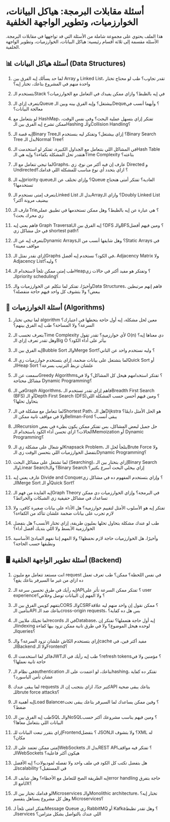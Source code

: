 # أسئلة مقابلات البرمجة: هياكل البيانات، الخوارزميات، وتطوير الواجهة الخلفية

هذا الملف يحتوي على مجموعة شاملة من الأسئلة التي قد تواجهها في مقابلات البرمجة. الأسئلة مقسمة إلى ثلاثة أقسام رئيسية: هياكل البيانات، الخوارزميات، وتطوير الواجهة الخلفية.

## 📊 أسئلة هياكل البيانات (Data Structures)

1. لما حد يسألك إيه الفرق بين Array و Linked List، تقدر تجاوب؟ طب لو محتاج تختار واحدة منهم في المشروع بتاعك، تختار إيه؟

2. بتستخدم الـStack في إيه بالظبط؟ وازاي ممكن يفيدك في التعامل مع الخوارزميات؟

3. بتعرف إزاي الـQueue بيشتغل؟ وإيه الفرق بينه وبين الـDeque؟ وأيهما أنسب في معالجة البيانات؟

4. لو بتتعامل مع HashMap، تفتكر إزاي بتسهل عملية البحث؟ وفي نفس الوقت، ممكن تشرح إيه الفرق بين الـHashing والـCollision Handling؟

5. إيه قصة الـBinary Tree؟ إزاي بيشتغل؟ وتفتكر ليه بنستخدم الـBinary Search Tree بدل الـNormal Tree؟

6. في المشاكل اللي بتتعامل مع الجداول الكبيرة، تفتكر لو استخدمت الـHash Table هتقدر تحل المشكلة بكفاءة؟ وإيه هي الـTime Complexity بتاعته؟

7. لما تيجي تتعامل مع الـGraphs، عارف إن فيه أكتر من نوع، زي Directed و Undirected؟ ازاي بتحدد أي نوع مناسب للمشكلة اللي قدامك؟

8. إيه الـpriority queue؟ وإزاي تختلف عن الـQueue العادية؟ تفتكر أمتى هتحتاج تستخدمها؟

9. بتعرف إمتى نستخدم الـLinked List بدل الـArray؟ وازاي الـDoubly Linked List بيضيف مرونة أكتر؟

10. عارف الـTrie؟ هي عبارة عن إيه بالظبط؟ وهل ممكن تستخدمها في تطبيق عملي زي محرك بحث؟

11. فاهم يعني إيه Graph Traversal؟ إيه الفرق بين الـDFS والـBFS؟ ومين فيهم أفضل في حل مشاكل زي shortest path؟

12. بتعرف إيه عن الـDynamic Arrays؟ وهل شايفها أنسب من الـStatic Arrays في مواقف معينة؟

13. إزاي نقدر نمثل الـGraphs في الكود؟ نستخدم إيه أفضل، Adjacency Matrix ولا Adjacency List؟ وليه؟

14. طب إمتى ممكن تلجأ لاستخدام الـHeap؟ وتفتكر هو مفيد أكتر في حالات زي الـpriority scheduling؟

15. وأخيرًا، تفتكر لما نتكلم عن الخوارزميات والـData Structures، فاهم إنهم مرتبطين ببعض؟ ولا بتشوف كل واحد فيهم حاجة منفصلة؟

## 🧮 أسئلة الخوارزميات (Algorithms)

1. لما تيجي تختار algorithm معين لحل مشكلة، إيه أول حاجة بتحطها في اعتبارك؟ السرعة؟ ولا المساحة؟ طب إيه الفرق بينهم؟

2. بتعرف تحسب الـTime Complexity لأي خوارزمية؟ تقدر تقول O(n) دي معناها إيه؟ وهل تقدر تعرف إزاي الـBig O بيأثر على أداء الكود؟

3. إيه الفرق بين الـBubble Sort والـMerge Sort؟ وليه نستخدم واحد عن التاني؟

4. لما بتشتغل على بيانات ضخمة، إزاي بتستخدم خوارزميات زي الـQuick Sort أو الـHeap Sort علشان تزبط الترتيب بسرعة؟

5. سمعت عن الـGreedy Algorithms؟ تفتكر استخدامهم هيحل كل المشاكل؟ ولا في مشاكل محتاجة Dynamic Programming؟

6. في الـGraph Algorithms، فاهم إزاي تقدر تستخدم الـBreadth First Search (BFS) أو الـDepth First Search (DFS)؟ ومين فيهم أحسن حسب المشكلة اللي بتحاول تحلها؟

7. لما تتعامل مع مشكلة في الـShortest Path، هل الـDijkstra هو الحل الأمثل دايمًا؟ ولا في مواقف تانية ممكن الـBellman-Ford يبقى أنسب؟

8. الـRecursion حل جميل لبعض المشاكل، بس تفتكر ممكن يكون بطيء في بعض الحالات؟ ازاي تحسن أداء الكود باستخدام الـMemoization أو Dynamic Programming؟

9. لو شغال على مشكلة زي الـKnapsack Problem، بتلجأ لحل الـBrute Force ولا بتفضل الخوارزميات اللي بتحسن الوقت زي الـDynamic Programming؟

10. لما تشتغل على مشاكل البحث (Searching)، إزاي بتختار بين الـBinary Search والـLinear Search؟ والـBinary Search إزاي بيخلي البحث أسرع بكتير؟

11. عارف يعني إيه Divide and Conquer؟ وإزاي بتستخدم المفهوم ده في مشاكل زي الـMerge Sort أو الـQuick Sort؟

12. إيه الفايدة من فهم الـGraph Theory في البرمجة؟ وإزاي الخوارزميات دي ممكن تساعدك في مشاكل حقيقية زي الشبكات والخرائط؟

13. تفتكر إيه هو الأسلوب الأمثل لتقييم خوارزمية؟ هل الأداء على بيانات صغيرة كافي، ولا لازم تجرب على بيانات ضخمة علشان تتأكد من الكفاءة؟

14. طب لو عندك مشكلة بتحاول تحلها بمليون طريقة، إزاي تختار الأنسب؟ هل بتفضل الخوارزمية الأبسط ولا اللي بتديك أفضل أداء؟

15. وأخيرًا، هل الخوارزميات حاجة لازم نحفظها؟ ولا المهم إننا نفهم المبادئ الأساسية ونطبقها حسب الحاجة؟

## 🖥️ أسئلة تطوير الواجهة الخلفية (Backend)

1. انت مستعد تتعامل مع مليون request في نفس اللحظة؟ ممكن؟ طب تعرف تعمل ده ازاي من غير ما السيرفر بتاعك يقع؟

2. إيه رأيك في طرق تحسين سرعة الـAPI؟ تفتكر ممكن السرعة تأثر على user experience؟ ولا المهم إن البيانات توصل وخلاص؟

3. بتفهم كويس الفرق بين الـCORS والـCSRF؟ ممكن نقول إن واحد منهم ليه علاقة بتأمين الـAPI بتاعك ضد الـcross-origin requests، بس هل ده كفاية؟

4. لما تجيلك ملايين الـrecords في الـDatabase، إيه أول حاجة هتعملها؟ تفتكر إن الـindexing لوحده هيحل الموضوع؟ ولا في طرق تانية ممكن تزود بيها كفاءة الـqueries؟

5. إزاي بتستخدم الكاش علشان تزود السرعة؟ والـcache مفيد أكتر فين، في الـBackend ولا الـFrontend؟

6. فاكر لما استخدمت الـJWT؟ طب إيه رأيك في الـrefresh tokens؟ مؤمنين ولا في حاجة تانية نعملها؟

7. في نظام الـauthentication بتاعك، لو اعتمدت على الـhashing، تفتكر ده كفاية عشان تأمن الباسورد؟

8. لما يبقى عندك requests كتير جدًا، ازاي بتتجنب إن الـAPI بتاعك يبقى ضحية للـbrute force attacks؟

9. إيه أهمية الـLoad Balancer؟ وفين ممكن يساعدك لما السيرفر بتاعك يبقى تحت ضغط؟

10. طب إيه الفرق بين الـSQL والـNoSQL؟ ومين فيهم يناسب مشروعك أكتر حسب البيانات اللي بتتعامل معاها؟

11. إزاي بتقرر تبعت البيانات للـFrontend؟ بتفضل JSON؟ ولا بتشوف الـXML له مكان؟

12. إمتى ممكن تعتمد على الـWebSockets بدل الـREST API؟ تفتكر فيه مواقف الـWebSockets هيكون أكثر فاعلية؟

13. هل بتفضل تكتب كل الكود في ملف واحد ولا تفصله لموديولات؟ إيه الأفضل للـscalability في المستقبل؟

14. إيه الطريقة الصح للتعامل مع الأخطاء؟ وهل شايف الـerror handling حاجة بتفرق مع الـUX؟

15. لو قدامك تختار بين الـMicroservices والـMonolithic architecture، تختار إيه؟ وهل كل مشروع يستاهل يتقسم Microservices؟

16. تفتكر امتى تلجأ لـMessage Queue زي RabbitMQ أو Kafka؟ وهل تقدر تظبط الـservices اللي عندك بالتواصل بشكل متزامن؟
